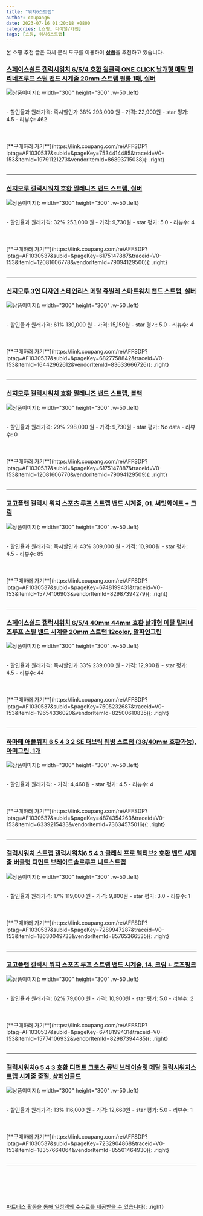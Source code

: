 ```yaml
---
title: "워치6스트랩"
author: coupang6
date: 2023-07-16 01:20:18 +0800
categories: [쇼핑, 디이털/가전]
tags: [쇼핑, 워치6스트랩]
---
```


본 쇼핑 추천 글은 자체 분석 도구를 이용하여 [**상품**](https://link.coupang.com/a/bao1ui)을 추천하고 있습니다.

### [스페이스쉴드 갤럭시워치 6/5/4 호환 원클릭 ONE CLICK 날개형 메탈 밀리네즈루프 스틸 밴드 시계줄 20mm 스트랩 필름 1매, 실버](https://link.coupang.com/re/AFFSDP?lptag=AF1030537&subid=&pageKey=7534414485&traceid=V0-153&itemId=19791121273&vendorItemId=86893715038)

![상품이미지](https://thumbnail9.coupangcdn.com/thumbnails/remote/230x230ex/image/vendor_inventory/2bd2/eefa94fa2717f23c68b83f511f6d91d233c532b91e69ffd3ac8b135da10b.jpg){: width="300" height="300" .w-50 .left}


<br>
- 할인율과 원래가격: 즉시할인가 38%  293,000   원
- 가격: 22,900원
- star 평가: 4.5
- 리뷰수: 462
<br>
<br>
<br>
<br>
[**구매하러 가기**](https://link.coupang.com/re/AFFSDP?lptag=AF1030537&subid=&pageKey=7534414485&traceid=V0-153&itemId=19791121273&vendorItemId=86893715038){: .right}
<br>
<br>

---

### [신지모루 갤럭시워치 호환 밀레니즈 밴드 스트랩, 실버](https://link.coupang.com/re/AFFSDP?lptag=AF1030537&subid=&pageKey=6175147887&traceid=V0-153&itemId=12081606778&vendorItemId=79094129500)

![상품이미지](https://thumbnail9.coupangcdn.com/thumbnails/remote/230x230ex/image/rs_quotation_api/4ha9bqzl/106d3ceb37514ad19ed0cf3b2b66b469.jpg){: width="300" height="300" .w-50 .left}


<br>
- 할인율과 원래가격: 32%  253,000   원
- 가격: 9,730원
- star 평가: 5.0
- 리뷰수: 4
<br>
<br>
<br>
<br>
[**구매하러 가기**](https://link.coupang.com/re/AFFSDP?lptag=AF1030537&subid=&pageKey=6175147887&traceid=V0-153&itemId=12081606778&vendorItemId=79094129500){: .right}
<br>
<br>

---

### [신지모루 3연 디자인 스테인리스 메탈 쥬빌레 스마트워치 밴드 스트랩, 실버](https://link.coupang.com/re/AFFSDP?lptag=AF1030537&subid=&pageKey=6827758842&traceid=V0-153&itemId=16442962612&vendorItemId=83633666726)

![상품이미지](https://thumbnail7.coupangcdn.com/thumbnails/remote/230x230ex/image/rs_quotation_api/b174b1dq/2d87a9c36d53457cb8ce07c0609b136f.jpg){: width="300" height="300" .w-50 .left}


<br>
- 할인율과 원래가격: 61%  130,000   원
- 가격: 15,150원
- star 평가: 5.0
- 리뷰수: 4
<br>
<br>
<br>
<br>
[**구매하러 가기**](https://link.coupang.com/re/AFFSDP?lptag=AF1030537&subid=&pageKey=6827758842&traceid=V0-153&itemId=16442962612&vendorItemId=83633666726){: .right}
<br>
<br>

---

### [신지모루 갤럭시워치 호환 밀레니즈 밴드 스트랩, 블랙](https://link.coupang.com/re/AFFSDP?lptag=AF1030537&subid=&pageKey=6175147887&traceid=V0-153&itemId=12081606770&vendorItemId=79094129509)

![상품이미지](https://thumbnail6.coupangcdn.com/thumbnails/remote/230x230ex/image/rs_quotation_api/k8hllizn/a7e6e41cca92473d9d15e0616391b15c.jpg){: width="300" height="300" .w-50 .left}


<br>
- 할인율과 원래가격: 29%  298,000   원
- 가격: 9,730원
- star 평가: No data
- 리뷰수: 0
<br>
<br>
<br>
<br>
[**구매하러 가기**](https://link.coupang.com/re/AFFSDP?lptag=AF1030537&subid=&pageKey=6175147887&traceid=V0-153&itemId=12081606770&vendorItemId=79094129509){: .right}
<br>
<br>

---

### [고고플랜 갤럭시 워치 스포츠 루프 스트랩 밴드 시계줄, 01. 써밋화이트 + 크림](https://link.coupang.com/re/AFFSDP?lptag=AF1030537&subid=&pageKey=6748199431&traceid=V0-153&itemId=15774106903&vendorItemId=82987394279)

![상품이미지](https://thumbnail8.coupangcdn.com/thumbnails/remote/230x230ex/image/vendor_inventory/73a5/cba3e6caacb835c9882c532669a172700b2829e6f1f278f4ac720f8b4ea5.jpg){: width="300" height="300" .w-50 .left}


<br>
- 할인율과 원래가격: 즉시할인가 43%  309,000   원
- 가격: 10,900원
- star 평가: 4.5
- 리뷰수: 85
<br>
<br>
<br>
<br>
[**구매하러 가기**](https://link.coupang.com/re/AFFSDP?lptag=AF1030537&subid=&pageKey=6748199431&traceid=V0-153&itemId=15774106903&vendorItemId=82987394279){: .right}
<br>
<br>

---

### [스페이스쉴드 갤럭시워치 6/5/4 40mm 44mm 호환 날개형 메탈 밀리네즈루프 스틸 밴드 시계줄 20mm 스트랩 12color, 알파인그린](https://link.coupang.com/re/AFFSDP?lptag=AF1030537&subid=&pageKey=7505232687&traceid=V0-153&itemId=19654336020&vendorItemId=82500610835)

![상품이미지](https://thumbnail6.coupangcdn.com/thumbnails/remote/230x230ex/image/vendor_inventory/950c/906a748b66a3d91fcba5ac58aa1dfead519b9337a97b24fdbf004882320d.jpg){: width="300" height="300" .w-50 .left}


<br>
- 할인율과 원래가격: 즉시할인가 33%  239,000   원
- 가격: 12,900원
- star 평가: 4.5
- 리뷰수: 44
<br>
<br>
<br>
<br>
[**구매하러 가기**](https://link.coupang.com/re/AFFSDP?lptag=AF1030537&subid=&pageKey=7505232687&traceid=V0-153&itemId=19654336020&vendorItemId=82500610835){: .right}
<br>
<br>

---

### [하마테 애플워치 6 5 4 3 2 SE 패브릭 웨빙 스트랩 (38/40mm 호환가능), 아미그린, 1개](https://link.coupang.com/re/AFFSDP?lptag=AF1030537&subid=&pageKey=4874354263&traceid=V0-153&itemId=6339215433&vendorItemId=73634575016)

![상품이미지](https://thumbnail9.coupangcdn.com/thumbnails/remote/230x230ex/image/rs_quotation_api/qald37bb/eeccc5ef771d489b8b2dac51d97eb238.jpg){: width="300" height="300" .w-50 .left}


<br>
- 할인율과 원래가격: 
- 가격: 4,460원
- star 평가: 4.5
- 리뷰수: 4
<br>
<br>
<br>
<br>
[**구매하러 가기**](https://link.coupang.com/re/AFFSDP?lptag=AF1030537&subid=&pageKey=4874354263&traceid=V0-153&itemId=6339215433&vendorItemId=73634575016){: .right}
<br>
<br>

---

### [갤럭시워치 스트랩 갤럭시워치6 5 4 3 클래식 프로 액티브2 호환 밴드 시계줄 버클형 디먼트 브레이드솔로루프 니트스트랩](https://link.coupang.com/re/AFFSDP?lptag=AF1030537&subid=&pageKey=7289947287&traceid=V0-153&itemId=18630049733&vendorItemId=85765366535)

![상품이미지](https://thumbnail6.coupangcdn.com/thumbnails/remote/230x230ex/image/vendor_inventory/b5a2/23ed0cf63534c86582e0bf1945a973feb03140368ce348340b5980f5774e.jpg){: width="300" height="300" .w-50 .left}


<br>
- 할인율과 원래가격: 17%  119,000   원
- 가격: 9,800원
- star 평가: 3.0
- 리뷰수: 1
<br>
<br>
<br>
<br>
[**구매하러 가기**](https://link.coupang.com/re/AFFSDP?lptag=AF1030537&subid=&pageKey=7289947287&traceid=V0-153&itemId=18630049733&vendorItemId=85765366535){: .right}
<br>
<br>

---

### [고고플랜 갤럭시 워치 스포츠 루프 스트랩 밴드 시계줄, 14. 크림 + 로즈핑크](https://link.coupang.com/re/AFFSDP?lptag=AF1030537&subid=&pageKey=6748199431&traceid=V0-153&itemId=15774106932&vendorItemId=82987394485)

![상품이미지](https://thumbnail6.coupangcdn.com/thumbnails/remote/230x230ex/image/vendor_inventory/2728/4658a5cac30a064dc67c0bd9de2264291b142e6f94c5732abc0c67c39806.jpg){: width="300" height="300" .w-50 .left}


<br>
- 할인율과 원래가격: 62%  79,000   원
- 가격: 10,900원
- star 평가: 5.0
- 리뷰수: 2
<br>
<br>
<br>
<br>
[**구매하러 가기**](https://link.coupang.com/re/AFFSDP?lptag=AF1030537&subid=&pageKey=6748199431&traceid=V0-153&itemId=15774106932&vendorItemId=82987394485){: .right}
<br>
<br>

---

### [갤럭시워치6 5 4 3 호환 디먼트 크로스 큐빅 브레이슬릿 메탈 갤럭시워치스트랩 시계줄 줄질, 샴페인골드](https://link.coupang.com/re/AFFSDP?lptag=AF1030537&subid=&pageKey=7232904868&traceid=V0-153&itemId=18357664064&vendorItemId=85501464930)

![상품이미지](https://thumbnail6.coupangcdn.com/thumbnails/remote/230x230ex/image/vendor_inventory/606a/d6a02f68c6425a81d70925c0dad3a483fc7284a618c6908d0a02a7172393.jpg){: width="300" height="300" .w-50 .left}


<br>
- 할인율과 원래가격: 13%  116,000   원
- 가격: 12,660원
- star 평가: 5.0
- 리뷰수: 1
<br>
<br>
<br>
<br>
[**구매하러 가기**](https://link.coupang.com/re/AFFSDP?lptag=AF1030537&subid=&pageKey=7232904868&traceid=V0-153&itemId=18357664064&vendorItemId=85501464930){: .right}
<br>
<br>

---
<br><br><br><br><br> [파트너스 활동을 통해 일정액의 수수료를 제공받을 수 있습니다](https://link.coupang.com/a/bao1ui){: .right}